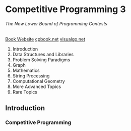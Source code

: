 # Competitive Programming 3
###### The New Lower Bound of Programming Contests

[Book Website](https://sites.google.com/site/stevenhalim/home/material)
[cpbook.net](https://cpbook.net)
[visualgo.net](https://visualgo.net/en)

1. Introduction
2. Data Structures and Libraries
3. Problem Solving Paradigms
4. Graph
5. Mathematics
6. String Processing
7. Computational Geometry
8. More Advanced Topics
9. Rare Topics

## Introduction

### Competitive Programming
